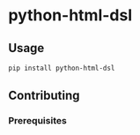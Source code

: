 # python-html-dsl

## Usage

```bash
pip install python-html-dsl
```

## Contributing

### Prerequisites
